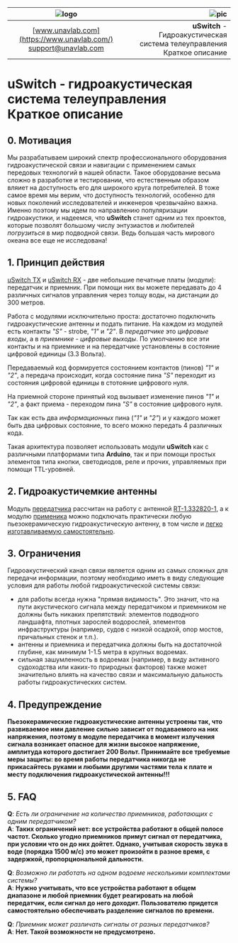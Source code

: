 
| ![logo](https://ucnl.github.io/documentation/sm_logo.png) | ![pic]() |
| :---: | ---: |
| [www.unavlab.com](https://www.unavlab.com/) <br/> [support@unavlab.com](mailto:support@unavlab.com) | **uSwitch** - Гидроакустическая система телеуправления <br/> Краткое описание |

# **uSwitch** - гидроакустическая система телеуправления <br/> Краткое описание

<div style="page-break-after: always;"></div>

## 0. Мотивация
Мы разрабатываем широкий спектр профессионального оборудования гидроакустической связи и навигации с применением самых передовых технологий в нашей области. Такое оборудование весьма сложно в разработке и тестировании, что естественным образом вляиет на доступность его для широкого круга потребителей. 
В тоже самое время мы верим, что доступность технологий, особенно для новых поколений исследователей и инженеров чрезвычайно важна. Именно поэтому мы идем по направлению популяризации гидроакустики, и надеемся, что **uSwitch** станет одним из тех проектов, которые позволят большому числу энтузиастов и любителей _погрузиться_ в мир подводной связи. Ведь большая часть мирового океана все еще не исследована!


## 1. Принцип действия
[uSwitch TX](/documentation/RU/uSwitch/uSwitch_TX_Specification_ru) и [uSwitch RX](/documentation/RU/uSwitch/uSwitch_RX_Specification_ru) - две небольшие печатные платы (модули): передатчик и приемник. При помощи них вы можете передавать до 4 различных сигналов управления через толщу воды, на дистанции до 300 метров.

Работа с модулями исключительно проста: достаточно подключить гидроакустические антенны и подать питание.
На каждом из модулей есть контакты *"S"* - strobe, *"1"* и *"2"*. В _передатчике_ это _цифровые входы_, а в _приемнике_ - _цифровые выходы_.
По умолчанию все эти контакты и на приемнике и на передатчике установлены в состояние цифровой единицы (3.3 Вольта). 

Передаваемый код формируется состоянием контактов (пинов) *"1"* и *"2"*, а передача происходит, когда состояние пина *"S"* переходит из состояния цифровой единицы в стотояние цифрового нуля.

На приемной стороне принятый код вызывает изменение пинов *"1"* и *"2"*, а факт приема - переходом пина *"S"* в состояние цифрового нуля.

Так как есть два _информационных_ пина (*"1"* и *"2"*) и у каждого может быть два цифровых состояние, то всего можно передать 4 различных кода.

Такая архитектура позволяет использовать модули **uSwitch** как с различными платформами типа **Arduino**, так и при помощи простых элементов типа кнопки, светодиодов, реле и прочих, управляемых при помощи TTL-уровней.

## 2. Гидроакустичемкие антенны
Модуль [передатчика](/documentation/RU/uSwitch/uSwitch_TX_Specification_ru) рассчитан на работу с антенной [RT-1.332820-1](/documentation/RU/Transducers/RT_1_332820_1_Specification_ru), а к модулю [применика](/documentation/RU/uSwitch/uSwitch_RX_Specification_ru) можно подключать практически любую пьезокерамическую гидроакустическую антенну, в том числе и [легко изготавливаемую самостоятельно](https://diy.unavlab.com/projects/disk_hydrophone/README_RU.html).

## 3. Ограничения
Гидроакустический канал связи является одним из самых сложных для передачи информации, поэтому необходимо иметь в виду следующие условия для работы любой гидроакустической системы связи:
- для работы всегда нужна "прямая видимость". Это значит, что на пути акустического сигнала между передатчиком и приемником не должны быть никаких препятствий: элементов подводного ландшафта, плотных зарослей водорослей, элементов инфраструктуры (например, судов с низкой осадкой, опор мостов, причальных стенок и т.п.). 
- антенны и приемника и передатчика должны быть на достаточной глубине, как минимум 1-1.5 метра в крупных водоемах.
- сильная зашумленность в водоемах (например, в виду активного судоходства или каких-то природных факторов) также может значительно влиять на качество связи и максимальную дальность работы гидроакустических систем.

## 4. Предупреждение
**Пьезокерамические гидроакустические антенны устроены так, что развиваемое ими давление сильно зависит от подаваемого на них напряжения, поэтому в модуле передатчика в момент излучения сигнала возникает опасное для жизни высокое напряжение, амплитуда которого достигает 200 Вольт. Принимайте все требуемые меры защиты: во время работы передатчика никогда не прикасайтесь руками и любыми другими частями тела к плате и месту подключения гидроакустической антенны!!!**


## 5. FAQ
**Q**: *Есть ли ограничение на количество приемников, работающих с одним передатчиком?*  
**А**: **Таких ограничений нет: все устройства работают в общей полосе частот. Сколько угодно приемников примут сигнал от передатчика, при условии что он до них дойтет. Однако, учитывая скорость звука в воде (порядка 1500 м/с) это может произойти в разное время, с задержкой, пропорциональной дальности.**  

**Q**: *Возможно ли работать на одном водоеме несколькими комплектами системы?*  
**A**: **Нужно учитывать, что все устройства работают в общем диапазоне и любой приемник будет реагировать на любой передатчик, если сигнал до него доходит. Пользователю придется самостоятельно обеспечивать разделение сигналов по времени.**  

**Q**: *Приемник может различать сигналы от разных передатчиков?*  
**A**: **Нет. Такой возможности не предусмотрено.**  
